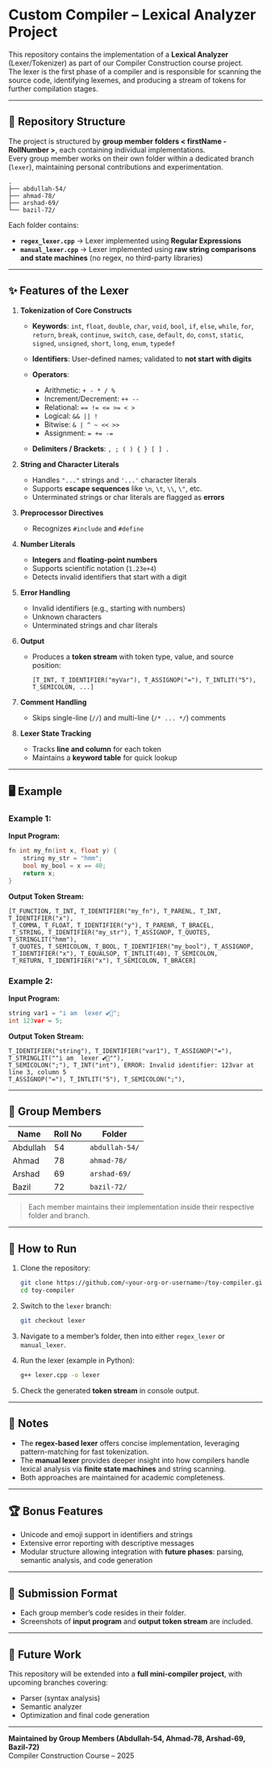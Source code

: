 # Custom Compiler – Lexical Analyzer Project

This repository contains the implementation of a **Lexical Analyzer** (Lexer/Tokenizer) as part of our Compiler Construction course project.  
The lexer is the first phase of a compiler and is responsible for scanning the source code, identifying lexemes, and producing a stream of tokens for further compilation stages.

---

## 📂 Repository Structure

The project is structured by **group member folders < firstName - RollNumber >**, each containing individual implementations.  
Every group member works on their own folder within a dedicated branch (`lexer`), maintaining personal contributions and experimentation.

```
.
├── abdullah-54/
├── ahmad-78/
├── arshad-69/
└── bazil-72/
```

Each folder contains:
- **`regex_lexer.cpp`** → Lexer implemented using **Regular Expressions**  
- **`manual_lexer.cpp`** → Lexer implemented using **raw string comparisons and state machines** (no regex, no third-party libraries)   

---

## ✨ Features of the Lexer

1. **Tokenization of Core Constructs**

   * **Keywords**: `int`, `float`, `double`, `char`, `void`, `bool`, `if`, `else`, `while`, `for`, `return`, `break`, `continue`, `switch`, `case`, `default`, `do`, `const`, `static`, `signed`, `unsigned`, `short`, `long`, `enum`, `typedef`
   * **Identifiers**: User-defined names; validated to **not start with digits**
   * **Operators**:

     * Arithmetic: `+ - * / %`
     * Increment/Decrement: `++ --`
     * Relational: `== != <= >= < >`
     * Logical: `&& || !`
     * Bitwise: `& | ^ ~ << >>`
     * Assignment: `= += -=`
   * **Delimiters / Brackets**: `, ; ( ) { } [ ] .`

2. **String and Character Literals**

   * Handles `"..."` strings and `'...'` character literals
   * Supports **escape sequences** like `\n`, `\t`, `\\`, `\"`, etc.
   * Unterminated strings or char literals are flagged as **errors**

3. **Preprocessor Directives**

   * Recognizes `#include` and `#define`

4. **Number Literals**

   * **Integers** and **floating-point numbers**
   * Supports scientific notation (`1.23e+4`)
   * Detects invalid identifiers that start with a digit

5. **Error Handling**

   * Invalid identifiers (e.g., starting with numbers)
   * Unknown characters
   * Unterminated strings and char literals

6. **Output**

   * Produces a **token stream** with token type, value, and source position:

     ```
     [T_INT, T_IDENTIFIER("myVar"), T_ASSIGNOP("="), T_INTLIT("5"), T_SEMICOLON, ...]
     ```

7. **Comment Handling**

   * Skips single-line (`//`) and multi-line (`/* ... */`) comments

8. **Lexer State Tracking**

   * Tracks **line and column** for each token
   * Maintains a **keyword table** for quick lookup
---

## 🖥️ Example

### Example 1:

**Input Program:**
```c
fn int my_fn(int x, float y) {
    string my_str = "hmm";
    bool my_bool = x == 40;
    return x;
}
```

**Output Token Stream:**
```
[T_FUNCTION, T_INT, T_IDENTIFIER("my_fn"), T_PARENL, T_INT, T_IDENTIFIER("x"),
 T_COMMA, T_FLOAT, T_IDENTIFIER("y"), T_PARENR, T_BRACEL,
 T_STRING, T_IDENTIFIER("my_str"), T_ASSIGNOP, T_QUOTES, T_STRINGLIT("hmm"), 
 T_QUOTES, T_SEMICOLON, T_BOOL, T_IDENTIFIER("my_bool"), T_ASSIGNOP, 
 T_IDENTIFIER("x"), T_EQUALSOP, T_INTLIT(40), T_SEMICOLON, 
 T_RETURN, T_IDENTIFIER("x"), T_SEMICOLON, T_BRACER]
```

### Example 2:

**Input Program:**
```c
string var1 = "i am  lexer 💕🙌";
int 123var = 5;
```

**Output Token Stream:**
```
T_IDENTIFIER("string"), T_IDENTIFIER("var1"), T_ASSIGNOP("="), T_STRINGLIT(""i am  lexer 💕🙌""),
T_SEMICOLON(";"), T_INT("int"), ERROR: Invalid identifier: 123var at line 3, column 5
T_ASSIGNOP("="), T_INTLIT("5"), T_SEMICOLON(";"), 
```



---

## 👥 Group Members

| Name      | Roll No | Folder       |
|-----------|---------|--------------|
| Abdullah  | 54      | `abdullah-54/` |
| Ahmad     | 78      | `ahmad-78/`   |
| Arshad    | 69      | `arshad-69/`  |
| Bazil     | 72      | `bazil-72/`   |

> Each member maintains their implementation inside their respective folder and branch.

---

## 🚀 How to Run

1. Clone the repository:
   ```bash
   git clone https://github.com/<your-org-or-username>/toy-compiler.git
   cd toy-compiler
   ```

2. Switch to the `lexer` branch:
   ```bash
   git checkout lexer
   ```

3. Navigate to a member’s folder, then into either `regex_lexer` or `manual_lexer`.

4. Run the lexer (example in Python):
   ```bash
   g++ lexer.cpp -o lexer
   ```

5. Check the generated **token stream** in console output.
---

## 📖 Notes

- The **regex-based lexer** offers concise implementation, leveraging pattern-matching for fast tokenization.  
- The **manual lexer** provides deeper insight into how compilers handle lexical analysis via **finite state machines** and string scanning.  
- Both approaches are maintained for academic completeness.

---

## 🏆 Bonus Features

- Unicode and emoji support in identifiers and strings  
- Extensive error reporting with descriptive messages  
- Modular structure allowing integration with **future phases**: parsing, semantic analysis, and code generation  

---

## 🔗 Submission Format

- Each group member’s code resides in their folder.  
- Screenshots of **input program** and **output token stream** are included.   
---

## 📌 Future Work

This repository will be extended into a **full mini-compiler project**, with upcoming branches covering:
- Parser (syntax analysis)  
- Semantic analyzer  
- Optimization and final code generation  

---

**Maintained by Group Members (Abdullah-54, Ahmad-78, Arshad-69, Bazil-72)**  
Compiler Construction Course – 2025
